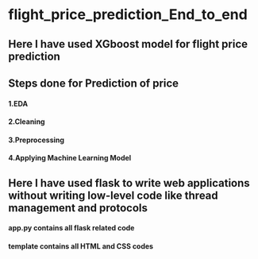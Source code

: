 # flight_price_prediction_End_to_end
## Here I have used XGboost model for flight price prediction 
## Steps done for Prediction of price
#### 1.EDA
#### 2.Cleaning
#### 3.Preprocessing
#### 4.Applying Machine Learning Model

## Here I have used flask to write web applications without writing low-level code like thread management and protocols

#### app.py contains all flask related code
#### template contains all HTML and CSS codes

